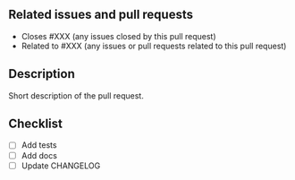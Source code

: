 ## Related issues and pull requests

- Closes #XXX (any issues closed by this pull request)
- Related to #XXX (any issues or pull requests related to this pull request)

## Description

Short description of the pull request.

## Checklist

- [ ] Add tests
- [ ] Add docs
- [ ] Update CHANGELOG
